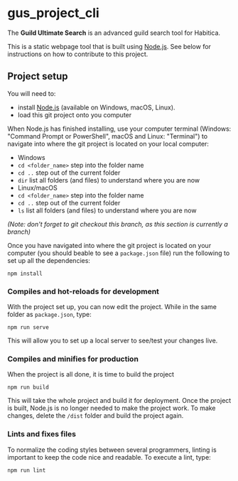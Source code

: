 # gus_project_cli
The **Guild Ultimate Search** is an advanced guild search tool for Habitica.

This is a static webpage tool that is built using [Node.js](https://nodejs.org/en/ "Node.js"). See below for instructions on how to contribute to this project.
## Project setup
You will need to:
* install [Node.js](https://nodejs.org/en/ "Node.js") (available on Windows, macOS, Linux).
* load this git project onto you computer

When Node.js has finished installing, use your computer terminal (Windows: "Command Prompt or PowerShell", macOS and Linux: "Terminal") to navigate into where the git project is located on your local computer:

* Windows
 * `cd <folder_name>` step into the folder name
 * `cd ..` step out of the current folder
 * `dir` list all folders (and files) to understand where you are now
* Linux/macOS
 * `cd <folder_name>` step into the folder name
 * `cd ..` step out of the current folder
 * `ls` list all folders (and files) to understand where you are now

*(Note: don't forget to git checkout this branch, as this section is currently a branch)*

Once you have navigated into where the git project is located on your computer (you should beable to see a `package.json` file) run the following to set up all the dependencies:

```
npm install
```

### Compiles and hot-reloads for development
With the project set up, you can now edit the project. While in the same folder as `package.json`, type:
```
npm run serve
```
This will allow you to set up a local server to see/test your changes live.

### Compiles and minifies for production
When the project is all done, it is time to build the project
```
npm run build
```
This will take the whole project and build it for deployment. Once the project is built, Node.js is no longer needed to make the project work. To make changes, delete the `/dist` folder and build the project again.

### Lints and fixes files
To normalize the coding styles between several programmers, linting is important to keep the code nice and readable. To execute a lint, type:
```
npm run lint
```
